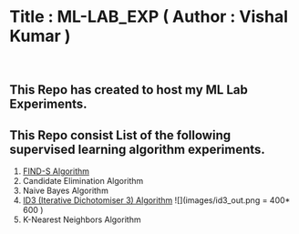 # Title : ML-LAB_EXP ( Author : Vishal Kumar )
<br>

## This Repo has created to host my ML Lab Experiments.

## This Repo consist List of the following supervised learning algorithm experiments.
1. [FIND-S Algorithm ](/find-S-algorithm/find-s.md)
3. Candidate Elimination Algorithm
4. Naive Bayes Algorithm
5. [ID3 (Iterative Dichotomiser 3) Algorithm](/ID3/id3_info.md)
![](images/id3_out.png = 400* 600 ) 
7. K-Nearest Neighbors Algorithm




